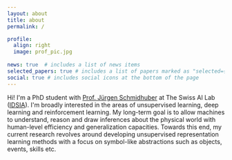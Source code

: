 ```yaml
---
layout: about
title: about
permalink: /

profile:
  align: right
  image: prof_pic.jpg
  
news: true  # includes a list of news items
selected_papers: true # includes a list of papers marked as "selected={true}"
social: true # includes social icons at the bottom of the page
---
```


Hi! I'm a PhD student with [Prof. Jürgen Schmidhuber](https://people.idsia.ch/~juergen/) at The Swiss AI Lab ([IDSIA](https://www.idsia.ch/)).
I'm broadly interested in the areas of unsupervised learning, deep learning and reinforcement learning.
My long-term goal is to allow machines to understand, reason and draw inferences about the physical world 
with human-level efficiency and generalization capacities. Towards this end, my current research revolves 
around developing unsupervised representation learning methods with a focus on symbol-like abstractions 
such as objects, events, skills etc.
